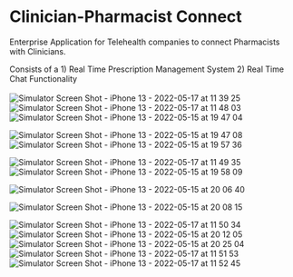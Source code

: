 # Clinician-Pharmacist Connect

Enterprise Application for Telehealth companies to connect Pharmacists with Clinicians.

Consists of a 1) Real Time Prescription Management System 2) Real Time Chat Functionality
<br></br>
![Simulator Screen Shot - iPhone 13 - 2022-05-17 at 11 39 25](https://user-images.githubusercontent.com/64938719/169919830-3c2f7289-4539-4b8f-b1f3-0fcf19ccda69.png)
![Simulator Screen Shot - iPhone 13 - 2022-05-17 at 11 48 03](https://user-images.githubusercontent.com/64938719/169919827-7b76a7cd-8ae4-4687-be6b-1047c376e341.png)
![Simulator Screen Shot - iPhone 13 - 2022-05-15 at 19 47 04](https://user-images.githubusercontent.com/64938719/169920409-8e0f415f-2d66-401a-9c4f-97a877498364.png)

![Simulator Screen Shot - iPhone 13 - 2022-05-15 at 19 47 08](https://user-images.githubusercontent.com/64938719/169920085-3247a99a-5c11-4c91-811b-c3702d249d24.png)
![Simulator Screen Shot - iPhone 13 - 2022-05-15 at 19 57 36](https://user-images.githubusercontent.com/64938719/169920390-3b5139ce-0524-4b2a-a0bd-acf086a65d28.png)

![Simulator Screen Shot - iPhone 13 - 2022-05-17 at 11 49 35](https://user-images.githubusercontent.com/64938719/169919836-331a1bd9-dbf6-4d5b-93b2-9f2b1290c969.png)
![Simulator Screen Shot - iPhone 13 - 2022-05-15 at 19 58 09](https://user-images.githubusercontent.com/64938719/169920529-f0d9612e-1214-4632-85d3-604e257961f8.png)

![Simulator Screen Shot - iPhone 13 - 2022-05-15 at 20 06 40](https://user-images.githubusercontent.com/64938719/169920137-cc9f2b7f-4a80-4363-abc5-c4c655ffde4c.png)

![Simulator Screen Shot - iPhone 13 - 2022-05-15 at 20 08 15](https://user-images.githubusercontent.com/64938719/169920162-99dee3f9-0d0a-481f-a1fd-86ab1f22ead3.png)



![Simulator Screen Shot - iPhone 13 - 2022-05-17 at 11 50 34](https://user-images.githubusercontent.com/64938719/169919844-7a6e4375-9060-4f12-abe5-29e51b7cbb24.png)
![Simulator Screen Shot - iPhone 13 - 2022-05-15 at 20 12 05](https://user-images.githubusercontent.com/64938719/169919848-f5b65f22-35fc-4608-b134-15574324453f.png)
![Simulator Screen Shot - iPhone 13 - 2022-05-15 at 20 25 04](https://user-images.githubusercontent.com/64938719/169920196-59ba04f6-8434-44fe-a9b2-03ee22a00a74.png)
![Simulator Screen Shot - iPhone 13 - 2022-05-17 at 11 51 53](https://user-images.githubusercontent.com/64938719/169919856-cb0707c2-e387-433c-936b-f9087e72429e.png)
![Simulator Screen Shot - iPhone 13 - 2022-05-17 at 11 52 45](https://user-images.githubusercontent.com/64938719/169919911-f741be80-a0c6-41c0-98ba-81e3f9fc5d4e.png)



